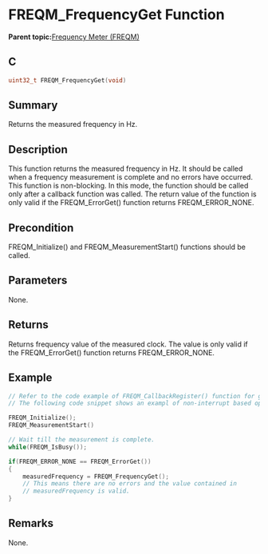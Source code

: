# FREQM\_FrequencyGet Function

**Parent topic:**[Frequency Meter \(FREQM\)](GUID-53DC3148-AECB-4E2B-B44D-152A975A542B.md)

## C

```c
uint32_t FREQM_FrequencyGet(void)
```

## Summary

Returns the measured frequency in Hz.

## Description

This function returns the measured frequency in Hz. It should be called when a frequency measurement is complete and no errors have occurred. This function is non-blocking. In this mode, the function should be called only after a callback function was called. The return value of the function is only valid if the FREQM\_ErrorGet\(\) function returns FREQM\_ERROR\_NONE.

## Precondition

FREQM\_Initialize\(\) and FREQM\_MeasurementStart\(\) functions should be called.

## Parameters

None.

## Returns

Returns frequency value of the measured clock. The value is only valid if the FREQM\_ErrorGet\(\) function returns FREQM\_ERROR\_NONE.

## Example

```c
// Refer to the code example of FREQM_CallbackRegister() function for guidance on interrupt based operation.
// The following code snippet shows an exampl of non-interrupt based operation.

FREQM_Initialize();
FREQM_MeasurementStart()

// Wait till the measurement is complete.
while(FREQM_IsBusy());

if(FREQM_ERROR_NONE == FREQM_ErrorGet())
{
    measuredFrequency = FREQM_FrequencyGet();
    // This means there are no errors and the value contained in
    // measuredFrequency is valid.
}
```

## Remarks

None.

